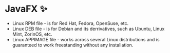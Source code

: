 # JavaFX :sparkles: 
* Linux RPM file - is for Red Hat, Fedora, OpenSuse, etc.
* Linux DEB file - is for Debian and its derrivatives, such as Ubuntu, Linux Mint, ZorinOS, etc.  
* Linux APPIMAGE file - works across several Linux distributions and is guaranteed to work freestanding without any installation.  
